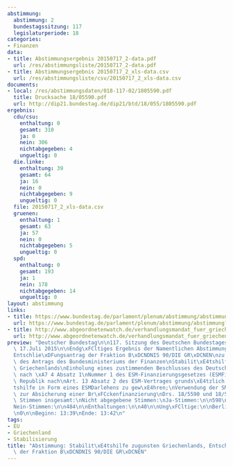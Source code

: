 ```yaml
---
abstimmung:
  abstimmung: 2
  bundestagssitzung: 117
  legislaturperiode: 18
categories:
- Finanzen
data:
- title: Abstimmungsergebnis 20150717_2-data.pdf
  url: /res/abstimmungsliste/20150717_2-data.pdf
- title: Abstimmungsergebnis 20150717_2_xls-data.csv
  url: /res/abstimmungsliste/csv/20150717_2_xls-data.csv
documents:
- local: /res/abstimmungsdaten/018-117-02/1805590.pdf
  title: Drucksache 18/05590.pdf
  url: http://dip21.bundestag.de/dip21/btd/18/055/1805590.pdf
ergebnis:
  cdu/csu:
    enthaltung: 0
    gesamt: 310
    ja: 0
    nein: 306
    nichtabgegeben: 4
    ungueltig: 0
  die.linke:
    enthaltung: 39
    gesamt: 64
    ja: 16
    nein: 0
    nichtabgegeben: 9
    ungueltig: 0
  file: 20150717_2_xls-data.csv
  gruenen:
    enthaltung: 1
    gesamt: 63
    ja: 57
    nein: 0
    nichtabgegeben: 5
    ungueltig: 0
  spd:
    enthaltung: 0
    gesamt: 193
    ja: 1
    nein: 178
    nichtabgegeben: 14
    ungueltig: 0
layout: abstimmung
links:
- title: https://www.bundestag.de/parlament/plenum/abstimmung/abstimmung?id=353
  url: https://www.bundestag.de/parlament/plenum/abstimmung/abstimmung?id=353
- title: http://www.abgeordnetenwatch.de/verhandlungsmandat_fuer_griechenland_finanzhilfen-1105-758.html
  url: http://www.abgeordnetenwatch.de/verhandlungsmandat_fuer_griechenland_finanzhilfen-1105-758.html
preview: "Deutscher Bundestag\n\n117. Sitzung des Deutschen Bundestages\nam Freitag,\
  \ 17.Juli 2015\n\nEndg\xFCltiges Ergebnis der Namentlichen Abstimmung Nr. 2\n\n\
  Entschlie\xDFungsantrag der Fraktion B\xDCNDNIS 90/DIE GR\xDCNEN\nzu der Beratung\
  \ des Antrags des Bundesministeriums der Finanzen\nStabilit\xE4tshilfe zugunsten\
  \ Griechenlands\nEinholung eines zustimmenden Beschlusses des Deutschen Bundestages\
  \ nach \xA7 4 Absatz 1\nNummer 1 des ESM-Finanzierungsgesetzes (ESMFinG), der Hellenischen\
  \ Republik nach\nArt. 13 Absatz 2 des ESM-Vertrages grunds\xE4tzlich Stabilit\xE4\
  tshilfe in Form eines ESMDarlehens zu gew\xE4hren;\nVerwendung der SMP-Mittel 2014\
  \ zur Absicherung einer Br\xFCckenfinanzierung\nDrs. 18/5590 und 18/5593\n\nAbgegebene\
  \ Stimmen insgesamt:\nNicht abgegebene Stimmen:\nJa-Stimmen:\n\n598\n32\n74\n\n\
  Nein-Stimmen:\n\n484\n\nEnthaltungen:\n\n40\n\nUng\xFCltige:\n\nBerlin, den 17.07.2015\n\
  \n0\n\nBeginn: 13:39\nEnde: 13:42\n"
tags:
- EU
- Griechenland
- Stabilisierung
title: "Abstimmung: Stabilit\xE4tshilfe zugunsten Griechenlands, Entschlie\xDFungsantrag\
  \ der Fraktion B\xDCNDNIS 90/DIE GR\xDCNEN"
---
```

